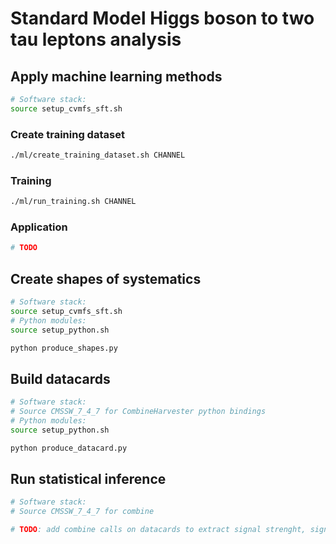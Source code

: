 # Standard Model Higgs boson to two tau leptons analysis

## Apply machine learning methods

```bash
# Software stack:
source setup_cvmfs_sft.sh
```

### Create training dataset

```bash
./ml/create_training_dataset.sh CHANNEL
```

### Training

```bash
./ml/run_training.sh CHANNEL
```

### Application

```bash
# TODO
```

## Create shapes of systematics

```bash
# Software stack:
source setup_cvmfs_sft.sh
# Python modules:
source setup_python.sh
```

```bash
python produce_shapes.py
```

## Build datacards

```bash
# Software stack:
# Source CMSSW_7_4_7 for CombineHarvester python bindings
# Python modules:
source setup_python.sh
```

```bash
python produce_datacard.py
```

## Run statistical inference

```bash
# Software stack:
# Source CMSSW_7_4_7 for combine
```

```bash
# TODO: add combine calls on datacards to extract signal strenght, significance, ...
```
